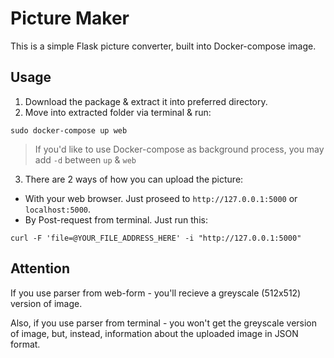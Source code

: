 # Picture Maker

This is a simple Flask picture converter, built into Docker-compose image.

## Usage

1. Download the package & extract it into preferred directory.
2. Move into extracted folder via terminal & run:
```
sudo docker-compose up web
```
> If you'd like to use Docker-compose as background process, you may add `-d` between `up` & `web`
3. There are 2 ways of how you can upload the picture:
  - With your web browser. Just proseed to `http://127.0.0.1:5000` or `localhost:5000`.
  - By Post-request from terminal. Just run this: 
  ```
  curl -F 'file=@YOUR_FILE_ADDRESS_HERE' -i "http://127.0.0.1:5000"
  ```

## Attention

If you use parser from web-form - you'll recieve a greyscale (512x512) version of image.

Also, if you use parser from terminal - you won't get the greyscale version of image, but, instead, information about the uploaded image in JSON format.

